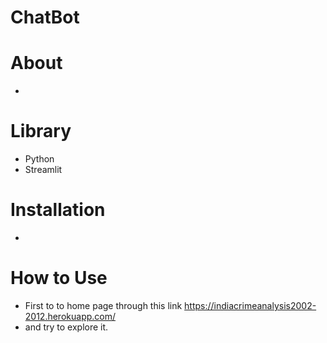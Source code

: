 # ChatBot

# About
  - 
# Library
  - Python
  - Streamlit
# Installation
- 
# How to Use
- First to to home page through this link https://indiacrimeanalysis2002-2012.herokuapp.com/
- and try to explore it.
